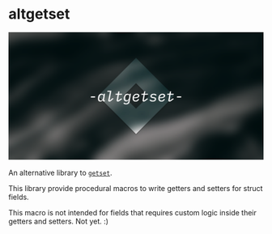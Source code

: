 # altgetset

![banner](./assets/banner.png)

An alternative library to [`getset`](https://crates.io/crates/getset).

This library provide procedural macros to write getters and setters for struct fields.

This macro is not intended for fields that requires custom logic inside their getters and
setters. Not yet. :)
